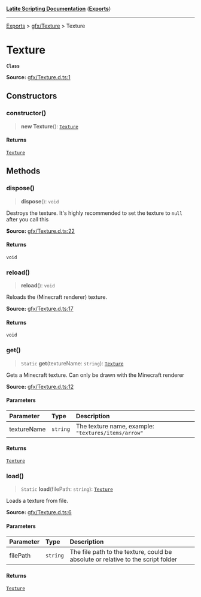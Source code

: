 [**Latite Scripting Documentation**](../../README.md) ([**Exports**](../../exports.md))

---

[Exports](../../exports.md) > [gfx/Texture](../index.md) > Texture

# Texture

**`Class`**

**Source:** [gfx/Texture.d.ts:1](https://github.com/LatiteScripting/latitescripting.github.io/blob/35c45ec/definitions/gfx/Texture.d.ts#L1)

## Constructors

### constructor()

> **new Texture**(): [`Texture`](class.Texture.md)

#### Returns

[`Texture`](class.Texture.md)

## Methods

### dispose()

> **dispose**(): `void`

Destroys the texture. It's highly recommended to set the texture to `null` after you call this

**Source:** [gfx/Texture.d.ts:22](https://github.com/LatiteScripting/latitescripting.github.io/blob/35c45ec/definitions/gfx/Texture.d.ts#L22)

#### Returns

`void`

### reload()

> **reload**(): `void`

Reloads the (Minecraft renderer) texture.

**Source:** [gfx/Texture.d.ts:17](https://github.com/LatiteScripting/latitescripting.github.io/blob/35c45ec/definitions/gfx/Texture.d.ts#L17)

#### Returns

`void`

### get()

> `Static` **get**(textureName: `string`): [`Texture`](class.Texture.md)

Gets a Minecraft texture. Can only be drawn with the Minecraft renderer

**Source:** [gfx/Texture.d.ts:12](https://github.com/LatiteScripting/latitescripting.github.io/blob/35c45ec/definitions/gfx/Texture.d.ts#L12)

#### Parameters

| Parameter   | Type     | Description                                         |
| :---------- | :------- | :-------------------------------------------------- |
| textureName | `string` | The texture name, example: `"textures/items/arrow"` |

#### Returns

[`Texture`](class.Texture.md)

### load()

> `Static` **load**(filePath: `string`): [`Texture`](class.Texture.md)

Loads a texture from file.

**Source:** [gfx/Texture.d.ts:6](https://github.com/LatiteScripting/latitescripting.github.io/blob/35c45ec/definitions/gfx/Texture.d.ts#L6)

#### Parameters

| Parameter | Type     | Description                                                                      |
| :-------- | :------- | :------------------------------------------------------------------------------- |
| filePath  | `string` | The file path to the texture, could be absolute or relative to the script folder |

#### Returns

[`Texture`](class.Texture.md)
